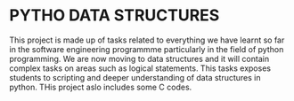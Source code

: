 # PYTHO DATA STRUCTURES

This project is made up of tasks related to everything we have learnt so far in the software engineering programmme particularly in the field of python programming. We are now moving to data structures and it will contain complex tasks on areas such as logical statements. This tasks exposes students to scripting and deeper understanding of data structures in python.
THis project aslo includes some C codes.
